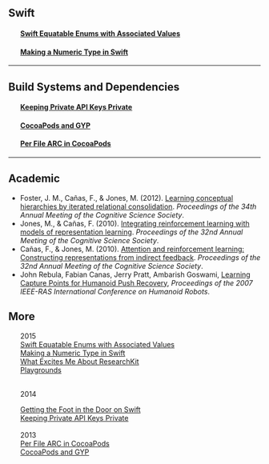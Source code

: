 

## Swift
<ol style="list-style-type:none">
    <li>
        <a href="2015/7/19/swift-equatable-enums-with-associated-values.html">
          <article>
            <h4>Swift Equatable Enums with Associated Values</h4>
          </article>
        </a>
    </li>
    <li>
        <a href="2015/5/21/making-a-numeric-type-in-swift.html">
          <article>
            <h4>Making a Numeric Type in Swift</h4>
          </article>
        </a>
    </li>
</ol>

---

## Build Systems and Dependencies

<ol style="list-style-type:none">
    <li>
      <a href="2014/9/1/keeping-private-api-keys-private.html">
        <article>
          <h4>Keeping Private API Keys Private</h4>
        </article>
      </a>
    </li>
    <li>
      <a href="2013/2013-02-21-cocoapods-and-gyp.html">
        <article>
          <h4>CocoaPods and GYP</h4>
        </article>
      </a>
    </li>
    <li>
      <a href="2013/2013-05-05-per-file-arc-in-cocoapods.html">
        <article>
          <h4>Per File ARC in CocoaPods</h4>
        </article>
      </a>
    </li>
</ol>

---

## Academic

* <article>Foster, J. M., Cañas, F., & Jones, M. (2012). <a href="../papers/foster-jones-cogsci12.pdf">Learning conceptual hierarchies by iterated relational consolidation</a>. <em>Proceedings of the 34th Annual Meeting of the Cognitive Science Society</em>.</article>
* <article>Jones, M., & Cañas, F. (2010). <a href="../papers/cogsci10jc.pdf">Integrating reinforcement learning with models of representation learning</a>. <em>Proceedings of the 32nd Annual Meeting of the Cognitive Science Society</em>.</article>
* <article>Cañas, F., & Jones, M. (2010). <a href="../papers/cogsci10cj.pdf">Attention and reinforcement learning: Constructing representations from indirect feedback</a>. <em>Proceedings of the 32nd Annual Meeting of the Cognitive Science Society</em>.</article>
* <article>John Rebula, Fabian Canas, Jerry Pratt, Ambarish Goswami, <a href="../papers/2007_Rebula_Pratt_Humanoids_LearningCapturePoints.pdf">Learning Capture Points for Humanoid Push Recovery</a>, <em>Proceedings of the 2007 IEEE-RAS International Conference on Humanoid Robots</em>.</article>

## More

<ol style="list-style-type:none">
  <date>2015</date>
  <li>
    <a href="2015/7/19/swift-equatable-enums-with-associated-values.html">
      <article>
        Swift Equatable Enums with Associated Values
      </article>
    </a>
  </li>

  <li>
    <a href="2015/5/21/making-a-numeric-type-in-swift.html">
      <article>
        Making a Numeric Type in Swift
      </article>
    </a>
  </li>

  <li>
    <a href="2015/3/13/what-excites-me-about-researchkit.html">
      <article>
        What Excites Me About ResearchKit
      </article>
    </a>
  </li>

  <li>
    <a href="2015/1/29/playgrounds.html">
      <article>
        Playgrounds
      </article>
    </a>
  </li>

  <br><date>2014</date>

  <li>
    <a href="2014/11/10/getting-the-foot-in-the-door-on-swift.html">
      <article>
        Getting the Foot in the Door on Swift
      </article>
    </a>
  </li>

  <li>
    <a href="2014/9/1/keeping-private-api-keys-private.html">
      <article>
        Keeping Private API Keys Private
      </article>
    </a>
  </li>

  <br>
  <date>2013</date>

  <li>
    <a href="2013/2013-05-05-per-file-arc-in-cocoapods.html">
      <article>
        Per File ARC in CocoaPods
      </article>
    </a>
  </li>
  <li>
    <a href="2013/2013-02-21-cocoapods-and-gyp.html">
      <article>
        CocoaPods and GYP
      </article>
    </a>
  </li>

</ol>
